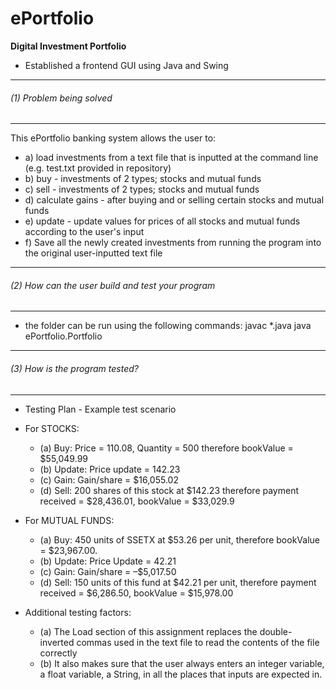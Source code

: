 # ePortfolio
**Digital Investment Portfolio**
- Established a frontend GUI using Java and Swing

********************************************************************
###### (1) Problem being solved
********************************************************************
  This ePortfolio banking system allows the user to:
* a) load investments from a text file that is inputted at the command line (e.g. test.txt provided in repository)
* b) buy - investments of 2 types; stocks and mutual funds
* c) sell - investments of 2 types; stocks and mutual funds
* d) calculate gains - after buying and or selling certain stocks and mutual funds
* e) update - update values for prices of all stocks and mutual funds according to the user's input
* f) Save all the newly created investments from running the program into the original user-inputted text file

********************************************************************
###### (2) How can the user build and test your program
********************************************************************
- the folder can be run using the following commands:
  javac *.java
  java ePortfolio.Portfolio

********************************************************************
###### (3) How is the program tested?
********************************************************************
- Testing Plan - Example test scenario
* For STOCKS:
  * (a) Buy: Price = 110.08, Quantity = 500 therefore bookValue = $55,049.99
  * (b) Update: Price update = 142.23
  * (c) Gain: Gain/share = $16,055.02
  * (d) Sell: 200 shares of this stock at $142.23 therefore payment received = $28,436.01, bookValue =  $33,029.9

* For MUTUAL FUNDS:
  * (a) Buy: 450 units of SSETX at $53.26 per unit, therefore bookValue =  $23,967.00.
  * (b) Update: Price Update = 42.21
  * (c) Gain: Gain/share = –$5,017.50
  * (d) Sell:  150 units of this fund at $42.21 per unit, therefore payment received = $6,286.50, bookValue = $15,978.00

* Additional testing factors:
  * (a) The Load section of this assignment replaces the double-inverted commas used in the text file to read the contents of the file correctly
  * (b) It also makes sure that the user always enters an integer variable, a float variable, a String, in all the places that inputs are expected in.

